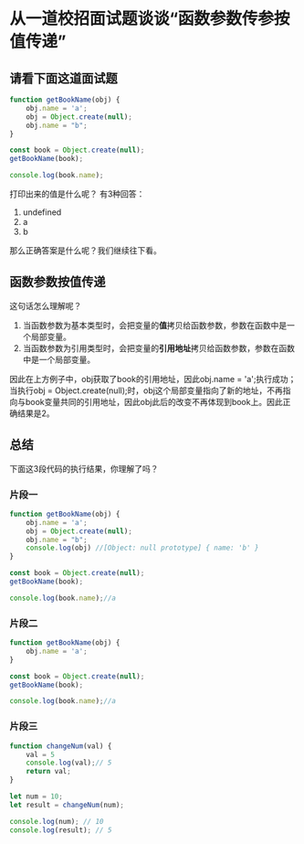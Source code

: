 # 从一道校招面试题谈谈“函数参数传参按值传递”

## 请看下面这道面试题

```javascript
function getBookName(obj) {
	obj.name = 'a';
	obj = Object.create(null);
	obj.name = "b";
}

const book = Object.create(null);
getBookName(book);

console.log(book.name);
```

打印出来的值是什么呢？
有3种回答：

1. undefined
2. a
3. b

那么正确答案是什么呢？我们继续往下看。

## 函数参数按值传递

这句话怎么理解呢？

1. 当函数参数为基本类型时，会把变量的**值**拷贝给函数参数，参数在函数中是一个局部变量。
2. 当函数参数为引用类型时，会把变量的**引用地址**拷贝给函数参数，参数在函数中是一个局部变量。

因此在上方例子中，obj获取了book的引用地址，因此obj.name = 'a';执行成功；
当执行obj = Object.create(null);时，obj这个局部变量指向了新的地址，不再指向与book变量共同的引用地址，因此obj此后的改变不再体现到book上。因此正确结果是2。

## 总结

下面这3段代码的执行结果，你理解了吗？

### 片段一

```javascript
function getBookName(obj) {
	obj.name = 'a';
	obj = Object.create(null);
	obj.name = "b";
	console.log(obj) //[Object: null prototype] { name: 'b' }
}

const book = Object.create(null);
getBookName(book);

console.log(book.name);//a
```

### 片段二

```javascript
function getBookName(obj) {
	obj.name = 'a';
}

const book = Object.create(null);
getBookName(book);

console.log(book.name);//a
```

### 片段三

```javascript
function changeNum(val) {
	val = 5
	console.log(val);// 5
	return val;
}

let num = 10;
let result = changeNum(num);

console.log(num); // 10
console.log(result); // 5
```
